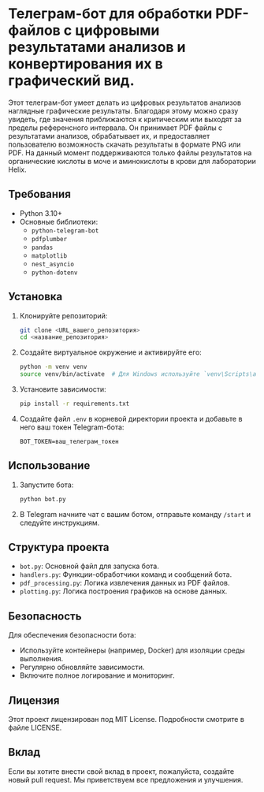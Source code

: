 # Телеграм-бот для обработки PDF-файлов c цифровыми результатами анализов и конвертирования их в графический вид.

Этот телеграм-бот умеет делать из цифровых результатов анализов наглядные графические результаты. Благодаря этому можно сразу увидеть, где значения приближаются к критическим или выходят за пределы референсного интервала.
Он принимает PDF файлы с результатами анализов, обрабатывает их, и предоставляет пользователю возможность скачать результаты в формате PNG или PDF. 
На данный момент поддерживаются только файлы результатов на органические кислоты в моче и аминокислоты в крови для лаборатории Helix.

## Требования

- Python 3.10+
- Основные библиотеки:
  - `python-telegram-bot`
  - `pdfplumber`
  - `pandas`
  - `matplotlib`
  - `nest_asyncio`
  - `python-dotenv`

## Установка

1. Клонируйте репозиторий:

    ```bash
    git clone <URL_вашего_репозитория>
    cd <название_репозитория>
    ```

2. Создайте виртуальное окружение и активируйте его:

    ```bash
    python -m venv venv
    source venv/bin/activate  # Для Windows используйте `venv\Scripts\activate`
    ```

3. Установите зависимости:

    ```bash
    pip install -r requirements.txt
    ```

4. Создайте файл `.env` в корневой директории проекта и добавьте в него ваш токен Telegram-бота:

    ```dotenv
    BOT_TOKEN=ваш_телеграм_токен
    ```

## Использование

1. Запустите бота:

    ```bash
    python bot.py
    ```

2. В Telegram начните чат с вашим ботом, отправьте команду `/start` и следуйте инструкциям.

## Структура проекта

- `bot.py`: Основной файл для запуска бота.
- `handlers.py`: Функции-обработчики команд и сообщений бота.
- `pdf_processing.py`: Логика извлечения данных из PDF файлов.
- `plotting.py`: Логика построения графиков на основе данных.

## Безопасность

Для обеспечения безопасности бота:

- Используйте контейнеры (например, Docker) для изоляции среды выполнения.
- Регулярно обновляйте зависимости.
- Включите полное логирование и мониторинг.

## Лицензия

Этот проект лицензирован под MIT License. Подробности смотрите в файле LICENSE.

## Вклад

Если вы хотите внести свой вклад в проект, пожалуйста, создайте новый pull request. Мы приветствуем все предложения и улучшения.

